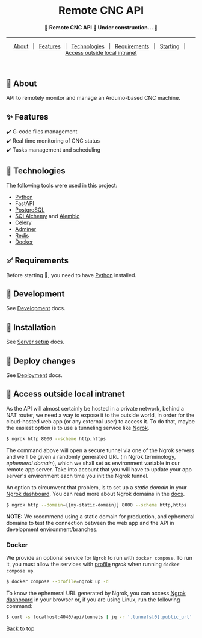 <h1 align="center">Remote CNC API</h1>

<h4 align="center">
	🚧 Remote CNC API 🚀 Under construction...  🚧
</h4>

<hr>

<p align="center">
  <a href="#dart-about">About</a> &#xa0; | &#xa0;
  <a href="#sparkles-features">Features</a> &#xa0; | &#xa0;
  <a href="#rocket-technologies">Technologies</a> &#xa0; | &#xa0;
  <a href="#white_check_mark-requirements">Requirements</a> &#xa0; | &#xa0;
  <a href="#checkered_flag-starting">Starting</a> &#xa0; | &#xa0;
  <a href="#rocket-access-outside-local-intranet">Access outside local intranet</a>
</p>

<br>

## :dart: About

API to remotely monitor and manage an Arduino-based CNC machine.

## :sparkles: Features

:heavy_check_mark: G-code files management\
:heavy_check_mark: Real time monitoring of CNC status\
:heavy_check_mark: Tasks management and scheduling

## :rocket: Technologies

The following tools were used in this project:

-   [Python](https://www.python.org/)
-   [FastAPI](https://fastapi.tiangolo.com/)
-   [PostgreSQL](https://www.postgresql.org/)
-   [SQLAlchemy](https://www.sqlalchemy.org/) and [Alembic](https://alembic.sqlalchemy.org/en/latest/)
-   [Celery](https://docs.celeryq.dev/en/stable/)
-   [Adminer](https://www.adminer.org//)
-   [Redis](https://redis.io/)
-   [Docker](https://www.docker.com/)

## :white_check_mark: Requirements

Before starting :checkered_flag:, you need to have [Python](https://www.python.org/) installed.

## :checkered_flag: Development

See [Development](./docs/development.md) docs.

## :checkered_flag: Installation

See [Server setup](./docs/server-setup.md) docs.

## :rocket: Deploy changes

See [Deployment](./docs/deployment.md) docs.

## :rocket: Access outside local intranet

As the API will almost certainly be hosted in a private network, behind a NAT router, we need a way to expose it to the outside world, in order for the cloud-hosted web app (or any external user) to access it. To do that, maybe the easiest option is to use a tunneling service like [Ngrok](https://ngrok.com).

```bash
$ ngrok http 8000 --scheme http,https
```

The command above will open a secure tunnel via one of the Ngrok servers and we'll be given a randomly generated URL (in Ngrok terminology, *ephemeral domain*), which we shall set as environment variable in our remote app server. Take into account that you will have to update your app server's environment each time you init the Ngrok tunnel.

An option to circumvent that problem, is to set up a *static domain* in your [Ngrok dashboard](https://dashboard.ngrok.com/cloud-edge/domains). You can read more about Ngrok domains in the [docs](https://ngrok.com/docs/network-edge/domains-and-tcp-addresses/#domains).

```bash
$ ngrok http --domain={{my-static-domain}} 8000 --scheme http,https
```

**NOTE:** We recommend using a static domain for production, and ephemeral domains to test the connection between the web app and the API in development environment/branches.

### Docker

We provide an optional service for `Ngrok` to run with `docker compose`. To run it, you must allow the services with [profile](https://docs.docker.com/compose/profiles/) *ngrok* when running `docker compose up`.

```bash
$ docker compose --profile=ngrok up -d
```

To know the ephemeral URL generated by Ngrok, you can access [Ngrok dashboard](http://localhost:4040/status) in your browser or, if you are using Linux, run the following command:

```bash
$ curl -s localhost:4040/api/tunnels | jq -r '.tunnels[0].public_url'
```

<a href="#top">Back to top</a>
